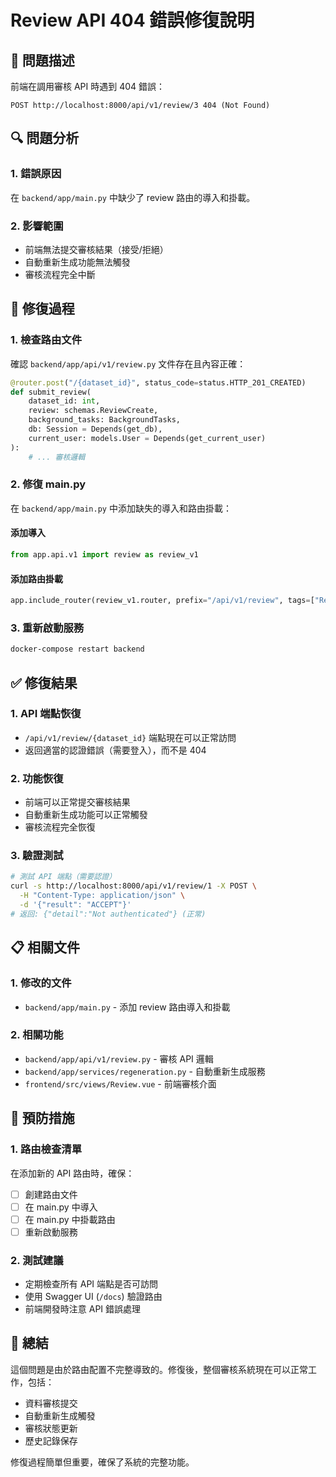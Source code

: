 # Review API 404 錯誤修復說明

## 🐛 問題描述

前端在調用審核 API 時遇到 404 錯誤：
```
POST http://localhost:8000/api/v1/review/3 404 (Not Found)
```

## 🔍 問題分析

### 1. 錯誤原因
在 `backend/app/main.py` 中缺少了 review 路由的導入和掛載。

### 2. 影響範圍
- 前端無法提交審核結果（接受/拒絕）
- 自動重新生成功能無法觸發
- 審核流程完全中斷

## 🔧 修復過程

### 1. 檢查路由文件
確認 `backend/app/api/v1/review.py` 文件存在且內容正確：
```python
@router.post("/{dataset_id}", status_code=status.HTTP_201_CREATED)
def submit_review(
    dataset_id: int,
    review: schemas.ReviewCreate,
    background_tasks: BackgroundTasks,
    db: Session = Depends(get_db),
    current_user: models.User = Depends(get_current_user)
):
    # ... 審核邏輯
```

### 2. 修復 main.py
在 `backend/app/main.py` 中添加缺失的導入和路由掛載：

#### 添加導入
```python
from app.api.v1 import review as review_v1
```

#### 添加路由掛載
```python
app.include_router(review_v1.router, prefix="/api/v1/review", tags=["Review"])
```

### 3. 重新啟動服務
```bash
docker-compose restart backend
```

## ✅ 修復結果

### 1. API 端點恢復
- `/api/v1/review/{dataset_id}` 端點現在可以正常訪問
- 返回適當的認證錯誤（需要登入），而不是 404

### 2. 功能恢復
- 前端可以正常提交審核結果
- 自動重新生成功能可以正常觸發
- 審核流程完全恢復

### 3. 驗證測試
```bash
# 測試 API 端點（需要認證）
curl -s http://localhost:8000/api/v1/review/1 -X POST \
  -H "Content-Type: application/json" \
  -d '{"result": "ACCEPT"}'
# 返回: {"detail":"Not authenticated"} (正常)
```

## 📋 相關文件

### 1. 修改的文件
- `backend/app/main.py` - 添加 review 路由導入和掛載

### 2. 相關功能
- `backend/app/api/v1/review.py` - 審核 API 邏輯
- `backend/app/services/regeneration.py` - 自動重新生成服務
- `frontend/src/views/Review.vue` - 前端審核介面

## 🚀 預防措施

### 1. 路由檢查清單
在添加新的 API 路由時，確保：
- [ ] 創建路由文件
- [ ] 在 main.py 中導入
- [ ] 在 main.py 中掛載路由
- [ ] 重新啟動服務

### 2. 測試建議
- 定期檢查所有 API 端點是否可訪問
- 使用 Swagger UI (`/docs`) 驗證路由
- 前端開發時注意 API 錯誤處理

## 🎯 總結

這個問題是由於路由配置不完整導致的。修復後，整個審核系統現在可以正常工作，包括：
- 資料審核提交
- 自動重新生成觸發
- 審核狀態更新
- 歷史記錄保存

修復過程簡單但重要，確保了系統的完整功能。 